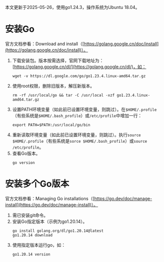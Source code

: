 本文更新于2025-05-26，使用go1.24.3，操作系统为Ubuntu 18.04。

# 安装Go

官方文档参看：Download and install（[https://golang.google.cn/doc/install](https://golang.google.cn/doc/install)）。

1. 下载安装包。版本按需选择，官网下载地址为：[https://golang.google.cn/dl/](https://golang.google.cn/dl/)，如：
	```shell
	wget -v https://dl.google.com/go/go1.23.4.linux-amd64.tar.gz
	```
1. 使用root权限，删除旧版本，解压新版本。
	```shell
	rm -rf /usr/local/go && tar -C /usr/local -xzf go1.23.4.linux-amd64.tar.gz
	```
1. 设置PATH环境变量（如此前已设置环境变量，则跳过）。在`$HOME/.profile`（有些系统是`$HOME/.bash_profile`）或`/etc/profile`中增加一行：
	```shell
	export PATH=$PATH:/usr/local/go/bin
	```
1. 重新读取环境变量（如此前已设置环境变量，则跳过）。执行`source $HOME/.profile`（有些系统是`sorce $HOME/.bash_profile`）或`source /etc/profile`。
1. 查看Go版本。
	```shell
	go version
	```

# 安装多个Go版本

官方文档参看：Managing Go installations（[https://go.dev/doc/manage-install](https://go.dev/doc/manage-install)）。

1. 需已安装git命令。
1. 安装Go指定版本（示例为go1.20.14）。
	```shell
	go install golang.org/dl/go1.20.14@latest
	go1.20.14 download
	```
1. 使用指定版本运行go，如：
	```shell
	go1.20.14 version
	```

